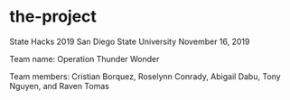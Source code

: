 # the-project
State Hacks 2019
San Diego State University
November 16, 2019

Team name: Operation Thunder Wonder

Team members: Cristian Borquez, Roselynn Conrady, Abigail Dabu, Tony Nguyen, and Raven Tomas
